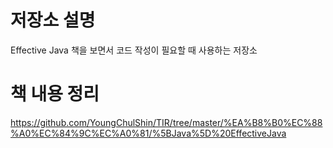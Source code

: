 # 저장소 설명
Effective Java 책을 보면서 코드 작성이 필요할 때 사용하는 저장소

# 책 내용 정리
https://github.com/YoungChulShin/TIR/tree/master/%EA%B8%B0%EC%88%A0%EC%84%9C%EC%A0%81/%5BJava%5D%20EffectiveJava
